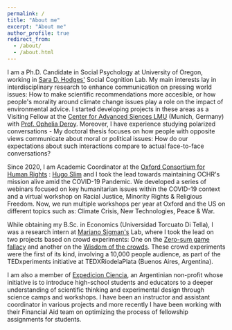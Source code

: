 ```yaml
---
permalink: /
title: "About me"
excerpt: "About me"
author_profile: true
redirect_from: 
  - /about/
  - /about.html
---
```


I am a Ph.D. Candidate in Social Psychology at University of Oregon, working in [Sara D. Hodges'](https://psychology.uoregon.edu/profile/sdhodges) Social Cognition Lab. My main interests lay in interdisciplinary research to enhance communication on pressing world issues: How to make scientific recommendations more accesible, or how people's morality around climate change issues play a role on the impact of environmental advice. I started developing projects in these areas as a Visiting Fellow at the [Center for Advanced Siences LMU](https://www.en.cas.uni-muenchen.de/research_groups/current_rg/rg_deroy/index.html) (Munich, Germany) with [Prof. Ophelia Deroy](https://www.opheliaderoy.com/). Moreover, I have experience studying polarized conversations - My doctoral thesis focuses on how people with opposite views communicate about moral or political issues: How do our expectations about such interactions compare to actual face-to-face conversations? 

Since 2020, I am Academic Coordinator at the [Oxford Consortium for Human Rights](https://www.oxfordconsortium.org/) : [Hugo Slim](https://www.elac.ox.ac.uk/people/hugo-slim/) and I took the lead towards maintaining OCHR's mission alive amid the COVID-19 Pandemic. We developed a series of webinars focused on key humanitarian issues within the COVID-19 context and a virtual workshop on Racial Justice, Minority Rights & Religious Freedom. Now, we run multiple workshops per year at Oxford and the US on different topics such as: Climate Crisis, New Technologies, Peace & War. 

While obtaining my B.Sc. in Economics (Universidad Torcuato Di Tella), I was a research intern at [Mariano Sigman's](http://www.marianosigman.org/en/) Lab, where I took the lead on two projects based on crowd experiments: One on the [Zero-sum game fallacy](https://journals.plos.org/plosone/article?id=10.1371/journal.pone.0147125) and another on the [Wisdom of the crowds](https://www.nature.com/articles/s41562-017-0273-4). These crowd experiments were the first of its kind, involving a 10,000 people audience, as part of the TEDxperiments initiative at TEDXRiodelaPlata (Buenos Aires, Argentina). 

I am also a member of [Expedicion Ciencia](https://expedicionciencia.org.ar/), an Argentinian non-profit whose initiative is to introduce high-school students and educators to a deeper understanding of scientific thinking and experimental design through science camps and workshops. I have been an instructor and assistant coordinator in various projects and more recently I have been working with their Financial Aid team on optimizing the process of fellowship assignments for students.



